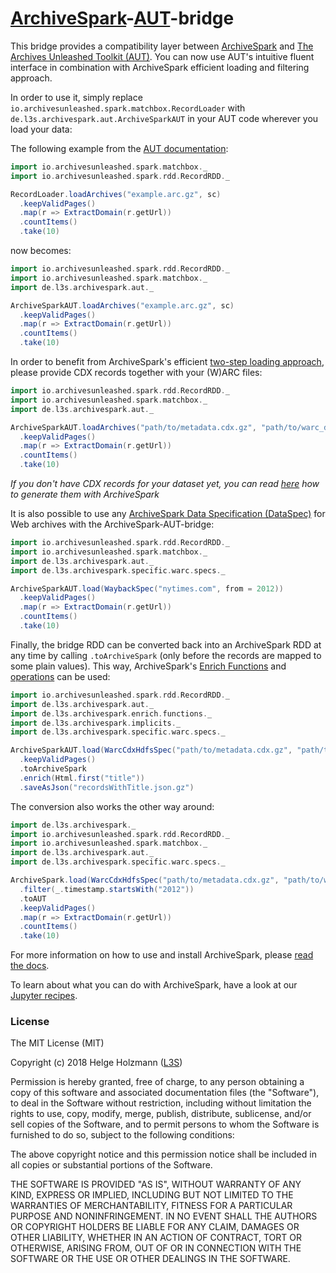 # [ArchiveSpark](https://github.com/helgeho/ArchiveSpark)-[AUT](https://github.com/archivesunleashed/aut)-bridge

This bridge provides a compatibility layer between [ArchiveSpark](https://github.com/helgeho/ArchiveSpark) and [The Archives Unleashed Toolkit (AUT)]((https://github.com/helgeho/ArchiveSpark)). You can now use AUT's intuitive fluent interface in combination with ArchiveSpark efficient loading and filtering approach.

In order to use it, simply replace `io.archivesunleashed.spark.matchbox.RecordLoader` with `de.l3s.archivespark.aut.ArchiveSparkAUT` in your AUT code wherever you load your data:

The following example from the [AUT documentation](http://archivesunleashed.org/aut/):    

```scala
import io.archivesunleashed.spark.matchbox._
import io.archivesunleashed.spark.rdd.RecordRDD._

RecordLoader.loadArchives("example.arc.gz", sc)
  .keepValidPages()
  .map(r => ExtractDomain(r.getUrl))
  .countItems()
  .take(10)
```

now becomes:

```scala
import io.archivesunleashed.spark.rdd.RecordRDD._
import io.archivesunleashed.spark.matchbox._
import de.l3s.archivespark.aut._

ArchiveSparkAUT.loadArchives("example.arc.gz", sc)
  .keepValidPages()
  .map(r => ExtractDomain(r.getUrl))
  .countItems()
  .take(10)
```

In order to benefit from ArchiveSpark's efficient [two-step loading approach](https://github.com/helgeho/ArchiveSpark#approach), please provide CDX records together with your (W)ARC files:

```scala
import io.archivesunleashed.spark.rdd.RecordRDD._
import io.archivesunleashed.spark.matchbox._
import de.l3s.archivespark.aut._

ArchiveSparkAUT.loadArchives("path/to/metadata.cdx.gz", "path/to/warc_dir")
  .keepValidPages()
  .map(r => ExtractDomain(r.getUrl))
  .countItems()
  .take(10)
```

*If you don't have CDX records for your dataset yet, you can read [here](https://github.com/helgeho/ArchiveSpark/blob/master/notebooks/Generate_CDX.ipynb) how to generate them with ArchiveSpark*

It is also possible to use any [ArchiveSpark Data Specification (DataSpec)](https://github.com/helgeho/ArchiveSpark/blob/master/docs/DataSpecs.md) for Web archives with the ArchiveSpark-AUT-bridge:

```scala
import io.archivesunleashed.spark.rdd.RecordRDD._
import io.archivesunleashed.spark.matchbox._
import de.l3s.archivespark.aut._
import de.l3s.archivespark.specific.warc.specs._

ArchiveSparkAUT.load(WaybackSpec("nytimes.com", from = 2012))
  .keepValidPages()
  .map(r => ExtractDomain(r.getUrl))
  .countItems()
  .take(10)
```

Finally, the bridge RDD can be converted back into an ArchiveSpark RDD at any time by calling `.toArchiveSpark` (only before the records are mapped to some plain values). This way, ArchiveSpark's [Enrich Functions](https://github.com/helgeho/ArchiveSpark/blob/master/docs/EnrichFuncs.md) and [operations](https://github.com/helgeho/ArchiveSpark/blob/master/docs/Operations.md) can be used:

```scala
import io.archivesunleashed.spark.rdd.RecordRDD._
import de.l3s.archivespark.aut._
import de.l3s.archivespark.enrich.functions._
import de.l3s.archivespark.implicits._
import de.l3s.archivespark.specific.warc.specs._

ArchiveSparkAUT.load(WarcCdxHdfsSpec("path/to/metadata.cdx.gz", "path/to/warc_dir"))
  .keepValidPages()
  .toArchiveSpark
  .enrich(Html.first("title"))
  .saveAsJson("recordsWithTitle.json.gz")
```

The conversion also works the other way around:

```scala
import de.l3s.archivespark._
import io.archivesunleashed.spark.rdd.RecordRDD._
import io.archivesunleashed.spark.matchbox._
import de.l3s.archivespark.aut._
import de.l3s.archivespark.specific.warc.specs._

ArchiveSpark.load(WarcCdxHdfsSpec("path/to/metadata.cdx.gz", "path/to/warc_dir"))
  .filter(_.timestamp.startsWith("2012"))
  .toAUT
  .keepValidPages()
  .map(r => ExtractDomain(r.getUrl))
  .countItems()
  .take(10)
```

For more information on how to use and install ArchiveSpark, please [read the docs](https://github.com/helgeho/ArchiveSpark/blob/master/docs/README.md).

To learn about what you can do with ArchiveSpark, have a look at our [Jupyter recipes](https://github.com/helgeho/ArchiveSpark/blob/master/docs/Recipes.md ).

### License

The MIT License (MIT)

Copyright (c) 2018 Helge Holzmann ([L3S](http://www.L3S.de))

Permission is hereby granted, free of charge, to any person obtaining a copy
of this software and associated documentation files (the "Software"), to deal
in the Software without restriction, including without limitation the rights
to use, copy, modify, merge, publish, distribute, sublicense, and/or sell
copies of the Software, and to permit persons to whom the Software is
furnished to do so, subject to the following conditions:

The above copyright notice and this permission notice shall be included in all
copies or substantial portions of the Software.

THE SOFTWARE IS PROVIDED "AS IS", WITHOUT WARRANTY OF ANY KIND, EXPRESS OR
IMPLIED, INCLUDING BUT NOT LIMITED TO THE WARRANTIES OF MERCHANTABILITY,
FITNESS FOR A PARTICULAR PURPOSE AND NONINFRINGEMENT. IN NO EVENT SHALL THE
AUTHORS OR COPYRIGHT HOLDERS BE LIABLE FOR ANY CLAIM, DAMAGES OR OTHER
LIABILITY, WHETHER IN AN ACTION OF CONTRACT, TORT OR OTHERWISE, ARISING FROM,
OUT OF OR IN CONNECTION WITH THE SOFTWARE OR THE USE OR OTHER DEALINGS IN THE
SOFTWARE.